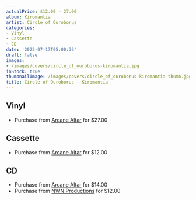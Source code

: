 ```yaml
---
actualPrice: $12.00 - 27.00
album: Kiromantia
artist: Circle of Ouroborus
categories:
- Vinyl
- Cassette
- CD
date: '2022-07-17T05:00:36'
draft: false
images:
- /images/covers/circle_of_ouroborus-kiromantia.jpg
inStock: true
thumbnailImage: /images/covers/circle_of_ouroborus-kiromantia-thumb.jpg
title: Circle of Ouroborus - Kiromantia
---
```


## Vinyl
* Purchase from [Arcane Altar](https://arcanealtar.bigcartel.com/product/circle-of-ouroborus-kiromantia-12-lp) for $27.00
## Cassette
* Purchase from [Arcane Altar](https://arcanealtar.bigcartel.com/product/circle-of-ouroborus-kiromantia-tape) for $12.00
## CD
* Purchase from [Arcane Altar](https://arcanealtar.bigcartel.com/product/circle-of-ouroborus-kiromantia-cd) for $14.00
* Purchase from [NWN Productions](http://shop.nwnprod.com/index.php?route=product/product&path=93&product_id=20820&sort=pd.name&order=ASC) for $12.00
